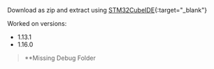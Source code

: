Download as zip and extract using [STM32CubeIDE](https://www.st.com/en/development-tools/stm32cubeide.html){:target="_blank"}

Worked on versions:
- 1.13.1
- 1.16.0

> **Missing Debug Folder
